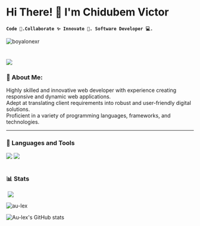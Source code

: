 
# Hi There! 👋 I'm Chidubem Victor

**`Code 💜.Collaborate ✨ Innovate 🚀. Software Developer 💻.`**
<p align="cente">
  <img src="https://komarev.com/ghpvc/?username=au-lex&label=Profile%20views&color=0e75b6&style=flat" alt="boyalonexr" />
</p>

<h1>
    <img src="https://readme-typing-svg.herokuapp.com/?font=Righteous&size=35&center=tre&vCenter=rue&width=500&height=70&duration=4000&lines=Frontend+Developer;Loves+to+Collaborate;Always+learning+new+things;" />
</h1>


### 💫 About Me:
Highly skilled and innovative web developer with experience creating responsive and dynamic web applications.  
Adept at translating client requirements into robust and user-friendly digital solutions.  
Proficient in a variety of programming languages, frameworks, and technologies.
 
---
### 🧰 Languages and Tools


<div align="cente">
    <img src="https://skillicons.dev/icons?i=react,html,css,github,figma,tailwind,git" />
    <img src="https://skillicons.dev/icons?i=nodejs,javascript,typescript,express,firebase,mongodb,nextjs,mysql" /><br>
</div>



#



#

### 📊 Stats

<p>&nbsp;<img align="center" src="https://github-readme-stats.vercel.app/api?username=boyalonexr&show_icons=true&locale=en&theme=react"boyalonexr" /></p>

<p><img align="center" src="https://github-readme-streak-stats.herokuapp.com/?user=boyalonexr&theme=react" alt="au-lex" /></p>



![Au-lex's GitHub stats](https://github-readme-stats.vercel.app/api/top-langs?username=boyalonexr&show_icons=true&theme=gruvbox)


#

